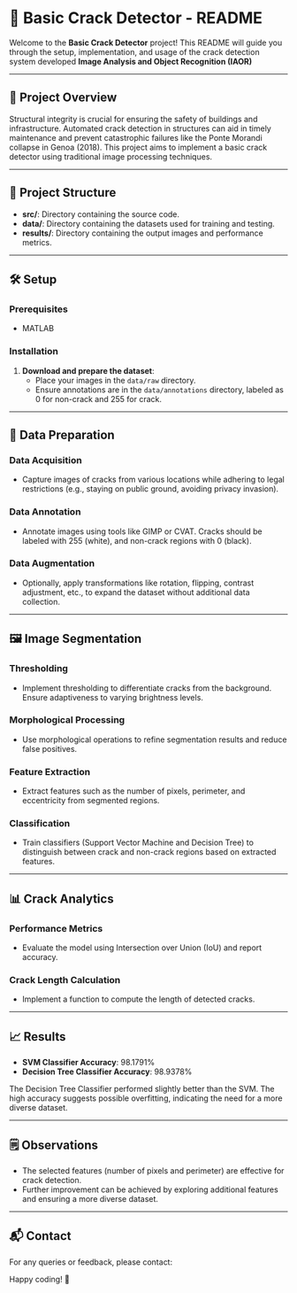 # 📘 Basic Crack Detector - README

Welcome to the **Basic Crack Detector** project! This README will guide you through the setup, implementation, and usage of the crack detection system developed **Image Analysis and Object Recognition (IAOR)**

---

## 🚀 Project Overview

Structural integrity is crucial for ensuring the safety of buildings and infrastructure. Automated crack detection in structures can aid in timely maintenance and prevent catastrophic failures like the Ponte Morandi collapse in Genoa (2018). This project aims to implement a basic crack detector using traditional image processing techniques.

---

## 📂 Project Structure

- **src/**: Directory containing the source code.
- **data/**: Directory containing the datasets used for training and testing.
- **results/**: Directory containing the output images and performance metrics.

---

## 🛠️ Setup

### Prerequisites

- MATLAB

### Installation

1. **Download and prepare the dataset**:
   - Place your images in the `data/raw` directory.
   - Ensure annotations are in the `data/annotations` directory, labeled as 0 for non-crack and 255 for crack.

---

## 📝 Data Preparation

### Data Acquisition

- Capture images of cracks from various locations while adhering to legal restrictions (e.g., staying on public ground, avoiding privacy invasion).

### Data Annotation

- Annotate images using tools like GIMP or CVAT. Cracks should be labeled with 255 (white), and non-crack regions with 0 (black).

### Data Augmentation

- Optionally, apply transformations like rotation, flipping, contrast adjustment, etc., to expand the dataset without additional data collection.

---

## 🖼️ Image Segmentation

### Thresholding

- Implement thresholding to differentiate cracks from the background. Ensure adaptiveness to varying brightness levels.

### Morphological Processing

- Use morphological operations to refine segmentation results and reduce false positives.

### Feature Extraction

- Extract features such as the number of pixels, perimeter, and eccentricity from segmented regions.

### Classification

- Train classifiers (Support Vector Machine and Decision Tree) to distinguish between crack and non-crack regions based on extracted features.

---

## 📊 Crack Analytics

### Performance Metrics

- Evaluate the model using Intersection over Union (IoU) and report accuracy.

### Crack Length Calculation

- Implement a function to compute the length of detected cracks.

---

## 📈 Results

- **SVM Classifier Accuracy**: 98.1791%
- **Decision Tree Classifier Accuracy**: 98.9378%

The Decision Tree Classifier performed slightly better than the SVM. The high accuracy suggests possible overfitting, indicating the need for a more diverse dataset.

---

## 🗒️ Observations

- The selected features (number of pixels and perimeter) are effective for crack detection.
- Further improvement can be achieved by exploring additional features and ensuring a more diverse dataset.

---

## 📬 Contact

For any queries or feedback, please contact:


Happy coding! 🎉


